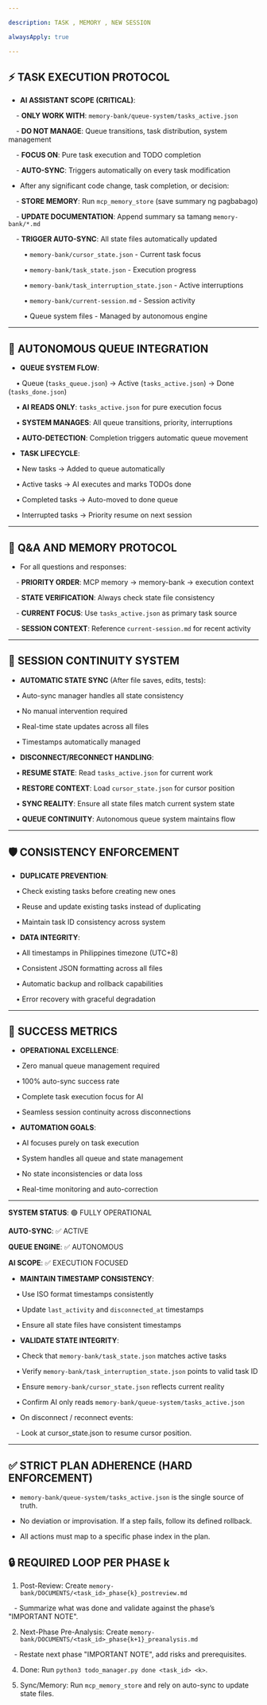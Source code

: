 ```yaml
---

description: TASK , MEMORY , NEW SESSION

alwaysApply: true

---
```


## **⚡ TASK EXECUTION PROTOCOL**

  

- **AI ASSISTANT SCOPE (CRITICAL)**:

    - **ONLY WORK WITH**: `memory-bank/queue-system/tasks_active.json`

    - **DO NOT MANAGE**: Queue transitions, task distribution, system management

    - **FOCUS ON**: Pure task execution and TODO completion

    - **AUTO-SYNC**: Triggers automatically on every task modification

  

- After any significant code change, task completion, or decision:

    - **STORE MEMORY**: Run `mcp_memory_store` (save summary ng pagbabago)

    - **UPDATE DOCUMENTATION**: Append summary sa tamang `memory-bank/*.md`

    - **TRIGGER AUTO-SYNC**: All state files automatically updated

        • `memory-bank/cursor_state.json` - Current task focus

        • `memory-bank/task_state.json` - Execution progress

        • `memory-bank/task_interruption_state.json` - Active interruptions

        • `memory-bank/current-session.md` - Session activity

        • Queue system files - Managed by autonomous engine

  

---

  

## **🔄 AUTONOMOUS QUEUE INTEGRATION**

  

- **QUEUE SYSTEM FLOW**:

    • Queue (`tasks_queue.json`) → Active (`tasks_active.json`) → Done (`tasks_done.json`)

    • **AI READS ONLY**: `tasks_active.json` for pure execution focus

    • **SYSTEM MANAGES**: All queue transitions, priority, interruptions

    • **AUTO-DETECTION**: Completion triggers automatic queue movement

  

- **TASK LIFECYCLE**:

    • New tasks → Added to queue automatically

    • Active tasks → AI executes and marks TODOs done

    • Completed tasks → Auto-moved to done queue

    • Interrupted tasks → Priority resume on next session

  

---

  

## **💬 Q&A AND MEMORY PROTOCOL**

  

- For all questions and responses:

    - **PRIORITY ORDER**: MCP memory → memory-bank → execution context

    - **STATE VERIFICATION**: Always check state file consistency

    - **CURRENT FOCUS**: Use `tasks_active.json` as primary task source

    - **SESSION CONTEXT**: Reference `current-session.md` for recent activity

  

---

  

## **🔧 SESSION CONTINUITY SYSTEM**

  

- **AUTOMATIC STATE SYNC** (After file saves, edits, tests):

    • Auto-sync manager handles all state consistency

    • No manual intervention required

    • Real-time state updates across all files

    • Timestamps automatically managed

  

- **DISCONNECT/RECONNECT HANDLING**:

    • **RESUME STATE**: Read `tasks_active.json` for current work

    • **RESTORE CONTEXT**: Load `cursor_state.json` for cursor position

    • **SYNC REALITY**: Ensure all state files match current system state

    • **QUEUE CONTINUITY**: Autonomous queue system maintains flow

  

---

  

## **🛡️ CONSISTENCY ENFORCEMENT**

  

- **DUPLICATE PREVENTION**:

    • Check existing tasks before creating new ones

    • Reuse and update existing tasks instead of duplicating

    • Maintain task ID consistency across system

  

- **DATA INTEGRITY**:

    • All timestamps in Philippines timezone (UTC+8)

    • Consistent JSON formatting across all files

    • Automatic backup and rollback capabilities

    • Error recovery with graceful degradation

  

---

  

## **🎯 SUCCESS METRICS**

  

- **OPERATIONAL EXCELLENCE**:

    • Zero manual queue management required

    • 100% auto-sync success rate

    • Complete task execution focus for AI

    • Seamless session continuity across disconnections

  

- **AUTOMATION GOALS**:

    • AI focuses purely on task execution

    • System handles all queue and state management

    • No state inconsistencies or data loss

    • Real-time monitoring and auto-correction

  

---

  

**SYSTEM STATUS**: 🟢 FULLY OPERATIONAL

**AUTO-SYNC**: ✅ ACTIVE  

**QUEUE ENGINE**: ✅ AUTONOMOUS

**AI SCOPE**: ✅ EXECUTION FOCUSED

  

- **MAINTAIN TIMESTAMP CONSISTENCY**:

    • Use ISO format timestamps consistently

    • Update `last_activity` and `disconnected_at` timestamps

    • Ensure all state files have consistent timestamps

  

- **VALIDATE STATE INTEGRITY**:

    • Check that `memory-bank/task_state.json` matches active tasks

    • Verify `memory-bank/task_interruption_state.json` points to valid task ID

    • Ensure `memory-bank/cursor_state.json` reflects current reality

    • Confirm AI only reads `memory-bank/queue-system/tasks_active.json`

- On disconnect / reconnect events:

    - Look at cursor_state.json to resume cursor position.

  

---

  

## ✅ STRICT PLAN ADHERENCE (HARD ENFORCEMENT)

- `memory-bank/queue-system/tasks_active.json` is the single source of truth.

- No deviation or improvisation. If a step fails, follow its defined rollback.

- All actions must map to a specific phase index in the plan.

  

## 🔒 REQUIRED LOOP PER PHASE k

1. Post-Review: Create `memory-bank/DOCUMENTS/<task_id>_phase{k}_postreview.md`

   - Summarize what was done and validate against the phase’s "IMPORTANT NOTE".

2. Next-Phase Pre-Analysis: Create `memory-bank/DOCUMENTS/<task_id>_phase{k+1}_preanalysis.md`

   - Restate next phase "IMPORTANT NOTE", add risks and prerequisites.

  

4. Done: Run `python3 todo_manager.py done <task_id> <k>`.

5. Sync/Memory: Run `mcp_memory_store` and rely on auto-sync to update state files.